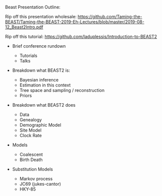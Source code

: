 Beast Presentation Outline:


Rip off this presentation wholesale: 
https://github.com/Taming-the-BEAST/Taming-the-BEAST-2019-Eh-Lectures/blob/master/2019-08-12_Beast2Intro.pdf

Rip off this tutorial:
https://github.com/laduplessis/Introduction-to-BEAST2

- Brief conference rundown
    - Tutorials
    - Talks

- Breakdown what BEAST2 is:
    - Bayesian inference
    - Estimation in this context
    - Tree space and sampling / reconstruction
    - Priors

- Breakdown what BEAST2 does
    - Data
    - Genealogy
    - Demographic Model
    - Site Model
    - Clock Rate

- Models
    - Coalescent
    - Birth Death

- Substitution Models
    - Markov process
    - JC69 (jukes-cantor)
    - HKY-85
